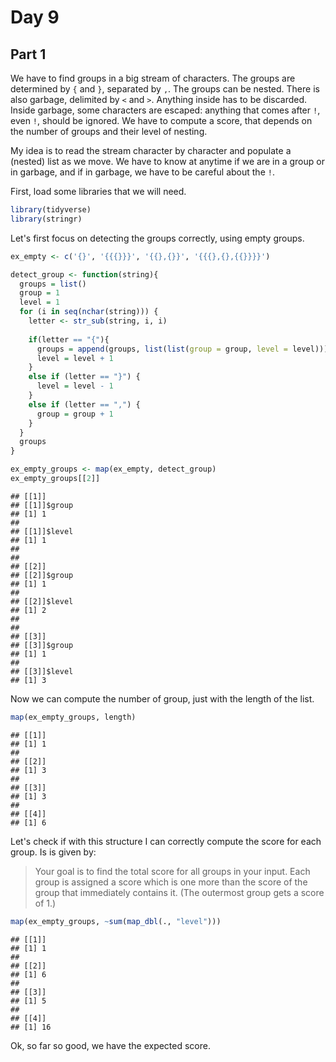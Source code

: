 Day 9
================

Part 1
------

We have to find groups in a big stream of characters. The groups are determined by `{` and `}`, separated by `,`. The groups can be nested. There is also garbage, delimited by `<` and `>`. Anything inside has to be discarded. Inside garbage, some characters are escaped: anything that comes after `!`, even `!`, should be ignored. We have to compute a score, that depends on the number of groups and their level of nesting.

My idea is to read the stream character by character and populate a (nested) list as we move. We have to know at anytime if we are in a group or in garbage, and if in garbage, we have to be careful about the `!`.

First, load some libraries that we will need.

``` r
library(tidyverse)
library(stringr)
```

Let's first focus on detecting the groups correctly, using empty groups.

``` r
ex_empty <- c('{}', '{{{}}}', '{{},{}}', '{{{},{},{{}}}}')

detect_group <- function(string){
  groups = list()
  group = 1
  level = 1
  for (i in seq(nchar(string))) {
    letter <- str_sub(string, i, i)
    
    if(letter == "{"){
      groups = append(groups, list(list(group = group, level = level)))
      level = level + 1
    }
    else if (letter == "}") {
      level = level - 1
    }
    else if (letter == ",") {
      group = group + 1
    }
  }
  groups
}

ex_empty_groups <- map(ex_empty, detect_group)
ex_empty_groups[[2]]
```

    ## [[1]]
    ## [[1]]$group
    ## [1] 1
    ## 
    ## [[1]]$level
    ## [1] 1
    ## 
    ## 
    ## [[2]]
    ## [[2]]$group
    ## [1] 1
    ## 
    ## [[2]]$level
    ## [1] 2
    ## 
    ## 
    ## [[3]]
    ## [[3]]$group
    ## [1] 1
    ## 
    ## [[3]]$level
    ## [1] 3

Now we can compute the number of group, just with the length of the list.

``` r
map(ex_empty_groups, length)
```

    ## [[1]]
    ## [1] 1
    ## 
    ## [[2]]
    ## [1] 3
    ## 
    ## [[3]]
    ## [1] 3
    ## 
    ## [[4]]
    ## [1] 6

Let's check if with this structure I can correctly compute the score for each group. Is is given by:

> Your goal is to find the total score for all groups in your input. Each group is assigned a score which is one more than the score of the group that immediately contains it. (The outermost group gets a score of 1.)

``` r
map(ex_empty_groups, ~sum(map_dbl(., "level")))
```

    ## [[1]]
    ## [1] 1
    ## 
    ## [[2]]
    ## [1] 6
    ## 
    ## [[3]]
    ## [1] 5
    ## 
    ## [[4]]
    ## [1] 16

Ok, so far so good, we have the expected score.
